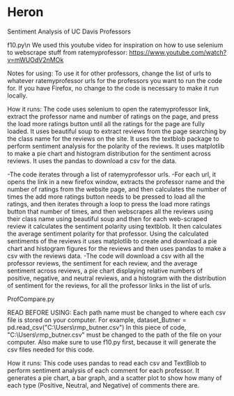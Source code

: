 # Heron
Sentiment Analysis of UC Davis Professors

f10.py\n
We used this youtube video for inspiration on how to use selenium to webscrape stuff from ratemyprofessor:
https://www.youtube.com/watch?v=mWUOdV2nMOk

Notes for using:
To use it for other professors, change the list of urls to whatever ratemyprofessor urls for the professors you want to run the code for.
If you have Firefox, no change to the code is necessary to make it run locally.

How it runs:
The code uses selenium to open the ratemyprofessor link, extract the professor name and number of ratings on the page, and press the load more ratings button until all the ratings for the page are fully loaded. 
It uses beautiful soup to extract reviews from the page searching by the class name for the reviews on the site.
It uses the textblob package to perform sentiment analysis for the polarity of the reviews.
It uses matplotlib to make a pie chart and histogram distribution for the sentiment across reviews.
It uses the pandas to download a csv for the data. 

-The code iterates through a list of ratemyprofessor urls. 
-For each url, it opens the link in a new firefox window, extracts the professor name and the number of ratings from the website page, and then calculates the number of times the add more ratings button needs to be pressed to load all the ratings, and then iterates through a loop to press the load more ratings button that number of times, and then webscrapes all the reviews using their class name using beautiful soup and then for each web-scraped review it calculates the sentiment polarity using textblob. It then calculates the average sentiment polarity for that professor. Using the calculated sentiments of the reviews it uses matplotlib to create and download a pie chart and histogram figures for the reviews and then uses pandas to make a csv with the reviews data.
-The code will download a csv with all the professor reviews, the sentiment for each review, and the average sentiment across reviews, a pie chart displaying relative numbers of positive, negative, and neutral reviews, and a histogram with the distribution of sentiment for the reviews,  for all the professor links in the list of urls.


ProfCompare.py

READ BEFORE USING:
Each path name must be changed to where each csv file is stored on your computer.
For example,
dataset_Butner = pd.read_csv("C:\\Users\\rmp_butner.csv")
In this piece of code, "C:\\Users\\rmp_butner.csv" must be changed to the path of the file on your computer.
Also make sure to use f10.py first, because it will generate the csv files needed for this code.

How it runs:
This code uses pandas to read each csv and TextBlob to perform sentiment analysis of each comment for each professor.
It generates a pie chart, a bar graph, and a scatter plot to show how many of each type (Positive, Neutral, and Negative) of comments there are.



